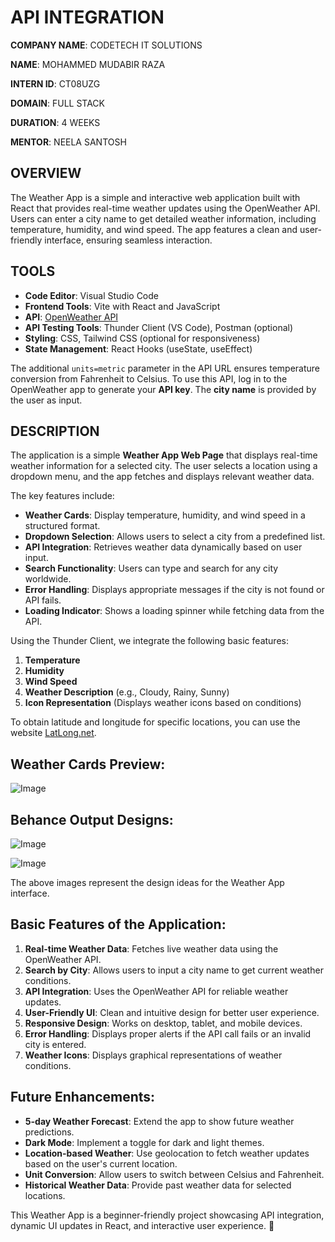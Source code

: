 # API INTEGRATION

**COMPANY NAME**: CODETECH IT SOLUTIONS

**NAME**: MOHAMMED MUDABIR RAZA

**INTERN ID**: CT08UZG

**DOMAIN**: FULL STACK

**DURATION**: 4 WEEKS

**MENTOR**: NEELA SANTOSH

## OVERVIEW
The Weather App is a simple and interactive web application built with React that provides real-time weather updates using the OpenWeather API. Users can enter a city name to get detailed weather information, including temperature, humidity, and wind speed. The app features a clean and user-friendly interface, ensuring seamless interaction.

## TOOLS

- **Code Editor**: Visual Studio Code
- **Frontend Tools**: Vite with React and JavaScript
- **API**: [OpenWeather API](https://api.openweathermap.org/data/2.5/weather?q={city_name}&appid={API_KEY}&units=metric)
- **API Testing Tools**: Thunder Client (VS Code), Postman (optional)
- **Styling**: CSS, Tailwind CSS (optional for responsiveness)
- **State Management**: React Hooks (useState, useEffect)

The additional `units=metric` parameter in the API URL ensures temperature conversion from Fahrenheit to Celsius. To use this API, log in to the OpenWeather app to generate your **API key**. The **city name** is provided by the user as input.

## DESCRIPTION

The application is a simple **Weather App Web Page** that displays real-time weather information for a selected city. The user selects a location using a dropdown menu, and the app fetches and displays relevant weather data. 

The key features include:

- **Weather Cards**: Display temperature, humidity, and wind speed in a structured format.
- **Dropdown Selection**: Allows users to select a city from a predefined list.
- **API Integration**: Retrieves weather data dynamically based on user input.
- **Search Functionality**: Users can type and search for any city worldwide.
- **Error Handling**: Displays appropriate messages if the city is not found or API fails.
- **Loading Indicator**: Shows a loading spinner while fetching data from the API.

Using the Thunder Client, we integrate the following basic features:

1. **Temperature**
2. **Humidity**
3. **Wind Speed**
4. **Weather Description** (e.g., Cloudy, Rainy, Sunny)
5. **Icon Representation** (Displays weather icons based on conditions)

To obtain latitude and longitude for specific locations, you can use the website [LatLong.net](https://www.latlong.net/).

## Weather Cards Preview:

![Image](https://github.com/user-attachments/assets/41e71053-082b-49e2-a29b-85e0e0dd6a6f)

## Behance Output Designs:

![Image](https://github.com/user-attachments/assets/c7cc79bd-a020-4782-8418-c23ae5a1cf71)

![Image](https://github.com/user-attachments/assets/10742497-00f5-4a61-aed5-fa6f96fde1a8)

The above images represent the design ideas for the Weather App interface.

## Basic Features of the Application:

1. **Real-time Weather Data**: Fetches live weather data using the OpenWeather API.
2. **Search by City**: Allows users to input a city name to get current weather conditions.
3. **API Integration**: Uses the OpenWeather API for reliable weather updates.
4. **User-Friendly UI**: Clean and intuitive design for better user experience.
5. **Responsive Design**: Works on desktop, tablet, and mobile devices.
6. **Error Handling**: Displays proper alerts if the API call fails or an invalid city is entered.
7. **Weather Icons**: Displays graphical representations of weather conditions.

## Future Enhancements:

- **5-day Weather Forecast**: Extend the app to show future weather predictions.
- **Dark Mode**: Implement a toggle for dark and light themes.
- **Location-based Weather**: Use geolocation to fetch weather updates based on the user's current location.
- **Unit Conversion**: Allow users to switch between Celsius and Fahrenheit.
- **Historical Weather Data**: Provide past weather data for selected locations.

This Weather App is a beginner-friendly project showcasing API integration, dynamic UI updates in React, and interactive user experience. 🚀

